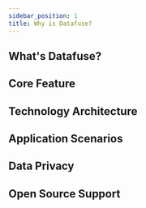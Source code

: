 ```yaml
---
sidebar_position: 1
title: Why is Datafuse?
---
```


## What's Datafuse?

## Core Feature

## Technology Architecture

## Application Scenarios

## Data Privacy

## Open Source Support

